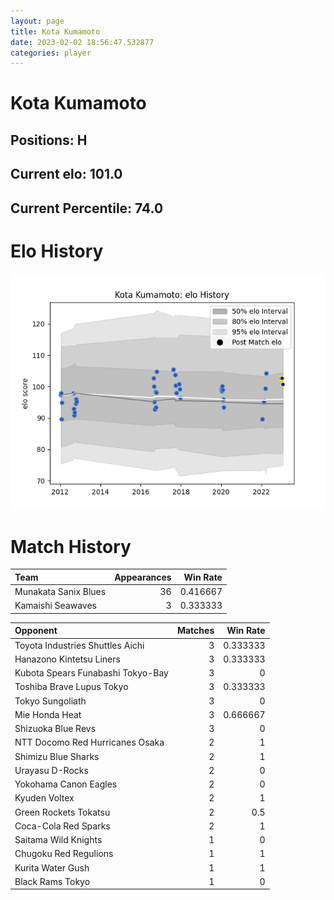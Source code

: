 ```yaml
---  
layout: page  
title: Kota Kumamoto  
date: 2023-02-02 18:56:47.532877  
categories: player  
---
```

# Kota Kumamoto

## Positions: H

## Current elo: 101.0

## Current Percentile: 74.0

# Elo History


![elo history](history_KotaKumamoto.png)
# Match History


| Team                 |   Appearances |   Win Rate |
|:---------------------|--------------:|-----------:|
| Munakata Sanix Blues |            36 |   0.416667 |
| Kamaishi Seawaves    |             3 |   0.333333 |

| Opponent                          |   Matches |   Win Rate |
|:----------------------------------|----------:|-----------:|
| Toyota Industries Shuttles Aichi  |         3 |   0.333333 |
| Hanazono Kintetsu Liners          |         3 |   0.333333 |
| Kubota Spears Funabashi Tokyo-Bay |         3 |   0        |
| Toshiba Brave Lupus Tokyo         |         3 |   0.333333 |
| Tokyo Sungoliath                  |         3 |   0        |
| Mie Honda Heat                    |         3 |   0.666667 |
| Shizuoka Blue Revs                |         3 |   0        |
| NTT Docomo Red Hurricanes Osaka   |         2 |   1        |
| Shimizu Blue Sharks               |         2 |   1        |
| Urayasu D-Rocks                   |         2 |   0        |
| Yokohama Canon Eagles             |         2 |   0        |
| Kyuden Voltex                     |         2 |   1        |
| Green Rockets Tokatsu             |         2 |   0.5      |
| Coca-Cola Red Sparks              |         2 |   1        |
| Saitama Wild Knights              |         1 |   0        |
| Chugoku Red Regulions             |         1 |   1        |
| Kurita Water Gush                 |         1 |   1        |
| Black Rams Tokyo                  |         1 |   0        |